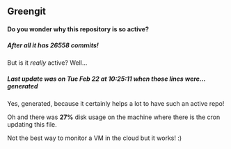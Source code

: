 ## Greengit

#### Do you wonder why this repository is so active?

##### After all it has 26558 commits!

But is it *really* active? Well...

##### Last update was on Tue Feb 22 at 10:25:11 when those lines were... generated

Yes, generated, because it certainly helps a lot to have such an active repo!

Oh and there was **27%** disk usage on the machine
where there is the cron updating this file.

Not the best way to monitor a VM in the cloud but it works! :)

